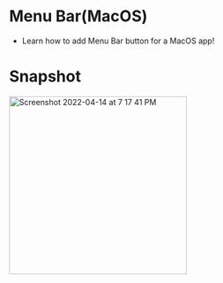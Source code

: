 # Menu Bar(MacOS)
* Learn how to add Menu Bar button for a MacOS app!
# Snapshot
<img width="322" alt="Screenshot 2022-04-14 at 7 17 41 PM" src="https://user-images.githubusercontent.com/56252259/163404360-4efcb03b-1db9-4f6d-969d-083fdd6248b3.png">

